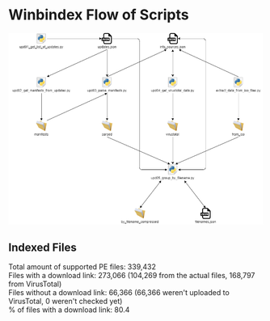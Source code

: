 # Winbindex Flow of Scripts

![winbindex-scripts-flow.png](winbindex-scripts-flow.png)

## Indexed Files

<!--FileStats-->
Total amount of supported PE files: 339,432  
Files with a download link: 273,066 (104,269 from the actual files, 168,797 from VirusTotal)  
Files without a download link: 66,366 (66,366 weren't uploaded to VirusTotal, 0 weren't checked yet)  
% of files with a download link: 80.4  
<!--/FileStats-->
